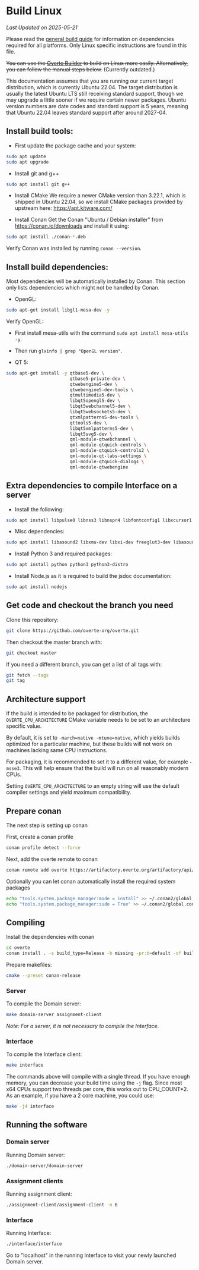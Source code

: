 <!--
Copyright 2013-2019 High Fidelity, Inc.
Copyright 2019-2022 Vircadia contributors
Copyright 2021-2025 Overte e.V.
SPDX-License-Identifier: Apache-2.0
-->

# Build Linux

*Last Updated on 2025-05-21*

Please read the [general build guide](BUILD.md) for information on dependencies required for all platforms. Only Linux specific instructions are found in this file.

~~You can use the [Overte Builder](https://github.com/overte-org/overte-builder) to build on Linux more easily. Alternatively, you can follow the manual steps below.~~ (Currently outdated.)

This documentation assumes that you are running our current target distribution, which is currently Ubuntu 22.04. The target distribution is usually the latest Ubuntu LTS still receiving standard support, though we may upgrade a little sooner if we require certain newer packages. Ubuntu version numbers are date codes and standard support is 5 years, meaning that Ubuntu 22.04 leaves standard support after around 2027-04.

## Install build tools:

-  First update the package cache and your system:
```bash
sudo apt update
sudo apt upgrade
```

-  Install git and g++
```bash
sudo apt install git g++
```

-  Install CMake
We require a newer CMake version than 3.22.1, which is shipped in Ubuntu 22.04, so we install CMake packages provided by upstream here: https://apt.kitware.com/

-  Install Conan
Get the Conan "Ubuntu / Debian installer" from https://conan.io/downloads and install it using:
```bash
sudo apt install ./conan-*.deb
```
Verify Conan was installed by running `conan --version`.

## Install build dependencies:
Most dependencies will be automatically installed by Conan. This section only lists dependencies which might not be handled by Conan.

- OpenGL:
```bash
sudo apt-get install libgl1-mesa-dev -y
```
Verify OpenGL:
  - First install mesa-utils with the command `sudo apt install mesa-utils -y`.
  - Then run `glxinfo | grep "OpenGL version"`.


- QT 5:
```bash
sudo apt-get install -y qtbase5-dev \
                        qtbase5-private-dev \
                        qtwebengine5-dev \
                        qtwebengine5-dev-tools \
                        qtmultimedia5-dev \
                        libqt5opengl5-dev \
                        libqt5webchannel5-dev \
                        libqt5websockets5-dev \
                        qtxmlpatterns5-dev-tools \
                        qttools5-dev \
                        libqt5xmlpatterns5-dev \
                        libqt5svg5-dev \
                        qml-module-qtwebchannel \
                        qml-module-qtquick-controls \
                        qml-module-qtquick-controls2 \
                        qml-module-qt-labs-settings \
                        qml-module-qtquick-dialogs \
                        qml-module-qtwebengine
```


## Extra dependencies to compile Interface on a server


- Install the following:
```bash
sudo apt install libpulse0 libnss3 libnspr4 libfontconfig1 libxcursor1 libxcomposite1 libxtst6 libxslt1.1
```

-  Misc dependencies:
```bash
sudo apt install libasound2 libxmu-dev libxi-dev freeglut3-dev libasound2-dev libjack0 libjack-dev libxrandr-dev libudev-dev libssl-dev zlib1g-dev
```

-  Install Python 3 and required packages:
```bash
sudo apt install python python3 python3-distro
```

-  Install Node.js as it is required to build the jsdoc documentation:
```bash
sudo apt install nodejs
```

## Get code and checkout the branch you need

Clone this repository:
```bash
git clone https://github.com/overte-org/overte.git
```

Then checkout the master branch with:
```bash
git checkout master
```

If you need a different branch, you can get a list of all tags with:
```bash
git fetch --tags
git tag
```

## Architecture support

If the build is intended to be packaged for distribution, the `OVERTE_CPU_ARCHITECTURE`
CMake variable needs to be set to an architecture specific value.

By default, it is set to `-march=native -mtune=native`, which yields builds optimized for a particular
machine, but these builds will not work on machines lacking same CPU instructions.

For packaging, it is recommended to set it to a different value, for example `-msse3`. This will help ensure that the build will run on all reasonably modern CPUs.

Setting `OVERTE_CPU_ARCHITECTURE` to an empty string will use the default compiler settings and yield maximum compatibility.


## Prepare conan

The next step is setting up conan

First, create a conan profile
```bash
conan profile detect --force
```

Next, add the overte remote to conan
```bash
conan remote add overte https://artifactory.overte.org/artifactory/api/conan/overte -f
```

Optionally you can let conan automatically install the required system packages
```bash
echo "tools.system.package_manager:mode = install" >> ~/.conan2/global.conf
echo "tools.system.package_manager:sudo = True" >> ~/.conan2/global.conf
```

## Compiling

Install the dependencies with conan
```bash
cd overte
conan install . -s build_type=Release -b missing -pr:b=default -of build
```

Prepare makefiles:
```bash
cmake --preset conan-release
```

### Server

To compile the Domain server:
```bash
make domain-server assignment-client
```

*Note: For a server, it is not necessary to compile the Interface.*

### Interface

To compile the Interface client:
```bash
make interface
```

The commands above will compile with a single thread. If you have enough memory, you can decrease your build time using the `-j` flag. Since most x64 CPUs support two threads per core, this works out to CPU_COUNT*2. As an example, if you have a 2 core machine, you could use:
```bash
make -j4 interface
```

## Running the software

### Domain server

Running Domain server:
```bash
./domain-server/domain-server
```

### Assignment clients

Running assignment client:
```bash
./assignment-client/assignment-client -n 6
```

### Interface

Running Interface:
```bash
./interface/interface
```

Go to "localhost" in the running Interface to visit your newly launched Domain server.

